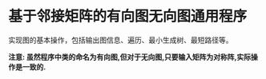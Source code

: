 # 基于邻接矩阵的有向图无向图通用程序

实现图的基本操作，包括输出图信息、遍历、最小生成树、最短路径等。

**注意: 虽然程序中类的命名为有向图,但对于无向图,只要输入矩阵为对称阵,实际操作是一致的.**
